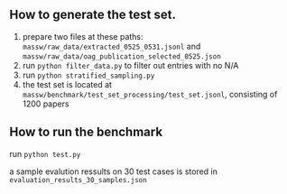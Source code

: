 ## How to generate the test set.

1. prepare two files at these paths: `massw/raw_data/extracted_0525_0531.jsonl` and `massw/raw_data/oag_publication_selected_0525.json`
2. run `python filter_data.py` to filter out entries with no N/A
3. run `python stratified_sampling.py`
4. the test set is located at `massw/benchmark/test_set_processing/test_set.jsonl`, consisting of 1200 papers

## How to run the benchmark

run `python test.py`

a sample evalution ressults on 30 test cases is stored in `evaluation_results_30_samples.json`